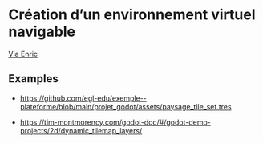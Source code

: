 # Création d’un environnement virtuel navigable

[Via Enric](https://raw.githubusercontent.com/tim-montmorency/582301-interactivite-ludique-03/refs/heads/main/02-savoirs/52-environnement-virtuel/README.md ':include')


## Examples

* https://github.com/egl-edu/exemple--plateforme/blob/main/projet_godot/assets/paysage_tile_set.tres

* https://tim-montmorency.com/godot-doc/#/godot-demo-projects/2d/dynamic_tilemap_layers/

